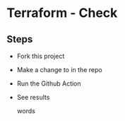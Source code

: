 # Terraform - Check

## Steps

* Fork this project
* Make a change to <something> in the repo
* Run the Github Action
* See results
  
  words
